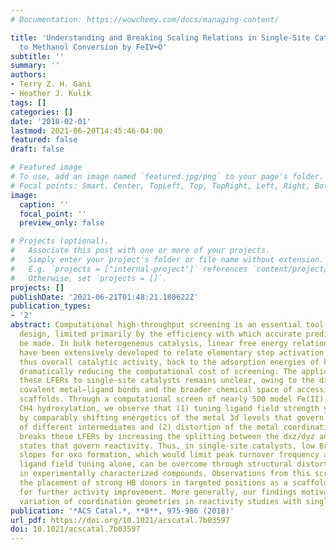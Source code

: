 ```yaml
---
# Documentation: https://wowchemy.com/docs/managing-content/

title: 'Understanding and Breaking Scaling Relations in Single-Site Catalysis: Methane
  to Methanol Conversion by FeIV═O'
subtitle: ''
summary: ''
authors:
- Terry Z. H. Gani
- Heather J. Kulik
tags: []
categories: []
date: '2018-02-01'
lastmod: 2021-06-20T14:45:46-04:00
featured: false
draft: false

# Featured image
# To use, add an image named `featured.jpg/png` to your page's folder.
# Focal points: Smart, Center, TopLeft, Top, TopRight, Left, Right, BottomLeft, Bottom, BottomRight.
image:
  caption: ''
  focal_point: ''
  preview_only: false

# Projects (optional).
#   Associate this post with one or more of your projects.
#   Simply enter your project's folder or file name without extension.
#   E.g. `projects = ["internal-project"]` references `content/project/deep-learning/index.md`.
#   Otherwise, set `projects = []`.
projects: []
publishDate: '2021-06-21T01:48:21.180622Z'
publication_types:
- '2'
abstract: Computational high-throughput screening is an essential tool for catalyst
  design, limited primarily by the efficiency with which accurate predictions can
  be made. In bulk heterogeneous catalysis, linear free energy relationships (LFERs)
  have been extensively developed to relate elementary step activation energies, and
  thus overall catalytic activity, back to the adsorption energies of key intermediates,
  dramatically reducing the computational cost of screening. The applicability of
  these LFERs to single-site catalysts remains unclear, owing to the directional,
  covalent metal–ligand bonds and the broader chemical space of accessible ligand
  scaffolds. Through a computational screen of nearly 500 model Fe(II) complexes for
  CH4 hydroxylation, we observe that (1) tuning ligand field strength yields LFERs
  by comparably shifting energetics of the metal 3d levels that govern the stability
  of different intermediates and (2) distortion of the metal coordination geometry
  breaks these LFERs by increasing the splitting between the dxz/dyz and dz2 metal
  states that govern reactivity. Thus, in single-site catalysts, low Brønsted–Evans–Polanyi
  slopes for oxo formation, which would limit peak turnover frequency achievable through
  ligand field tuning alone, can be overcome through structural distortions achievable
  in experimentally characterized compounds. Observations from this screen also motivate
  the placement of strong HB donors in targeted positions as a scaffold-agnostic strategy
  for further activity improvement. More generally, our findings motivate broader
  variation of coordination geometries in reactivity studies with single-site catalysts.
publication: '*ACS Catal.*, **8**, 975-986 (2018)'
url_pdf: https://doi.org/10.1021/acscatal.7b03597
doi: 10.1021/acscatal.7b03597
---
```

